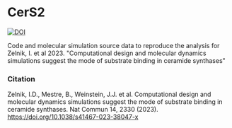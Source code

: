 # CerS2

[![DOI](https://zenodo.org/badge/DOI/10.5281/zenodo.7608937.svg)](https://doi.org/10.5281/zenodo.7608937)


Code and molecular simulation source data to reproduce the analysis for Zelnik, I. et al 2023. "Computational design and molecular dynamics simulations suggest the mode of substrate binding in ceramide synthases"

### Citation
Zelnik, I.D., Mestre, B., Weinstein, J.J. et al. Computational design and molecular dynamics simulations suggest the mode of substrate binding in ceramide synthases. Nat Commun 14, 2330 (2023). https://doi.org/10.1038/s41467-023-38047-x

